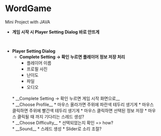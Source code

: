 # WordGame
Mini Project with JAVA

* __게임 시작 시 Player Setting Dialog 바로 안뜨게__
<br>

* __Player Setting Dialog__
    <br>
    * __Complete Setting -> 확인 누르면 플레이어 정보 저장 처리__
        * 플레이어 이름
        * 프로필 사진
        * 난이도
        * 파일
        * 오디오
    <br>
    * __Complete Setting -> 확인 누르면 게임 시작 화면으로__
    <br>
    * __Choose Profile__
        * 마우스 올라가면 주위에 파란색 테두리 생기게
        * 마우스 클릭하면 주위에 빨간색 테두리 생기게
        * 마우스 클릭하면 선택된 정보 저장
        * 마우스 클릭될 때 까지 기다리는 스레드 생성?
    <br>
    * __Choose Difficulty__
        * 선택되었는지 확인 => how?
    <br>
    * __Sound__
        * 스레드 생성
        * Slider로 소리 조절?
    <br>
